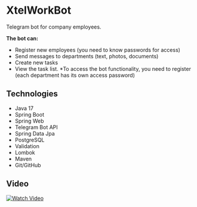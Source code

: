 # XtelWorkBot
Telegram bot for company employees.

**The bot can:**
- Register new employees (you need to know passwords for access)
- Send messages to departments (text, photos, documents)
- Create new tasks
- View the task list.
*To access the bot functionality, you need to register (each department has its own access password)

## Technologies
- Java 17
- Spring Boot
- Spring Web
- Telegram Bot API
- Spring Data Jpa
- PostgreSQL
- Validation
- Lombok
- Maven
- Git/GitHub

## Video
[![Watch Video](http://img.youtube.com/vi/f8KjVp5m1xU/0.jpg)](https://youtu.be/f8KjVp5m1xU)
